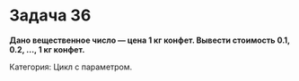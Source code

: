 # Задача 36

**Дано вещественное число — цена 1 кг конфет. Вывести стоимость 0.1, 0.2, ..., 1 кг конфет.**

Категория: Цикл с параметром.